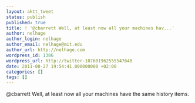 ```yaml
---
layout: aktt_tweet
status: publish
published: true
title: ! '@cbarrett Well, at least now all your machines hav...'
author: nelhage
author_login: nelhage
author_email: nelhage@mit.edu
author_url: http://nelhage.com
wordpress_id: 1386
wordpress_url: http://twitter-107601962555547648
date: 2011-08-27 19:54:41.000000000 +02:00
categories: []
tags: []
---
```

@cbarrett Well, at least now all your machines have the same history items.

